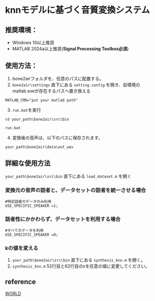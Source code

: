 # knnモデルに基づく音質変換システム
## 推奨環境：
- Windows 10以上推奨
- MATLAB 2024a以上推奨(**Signal Processing Toolbox必須**)
## 使用方法：
1. bone2airフォルダを、任意のパスに配置する。
2. `bone2air\settings` 直下にある `setting.config` を開き、自環境のmatlab.exeが存在するパスへ置き換える
```
MATLAB_CMD="put your matlab path"
```
3. `run.bat`を実行
```
cd your_path\bone2air\src\bin
```
```
run.bat
```
4. 変換後の音声は、以下のパスに保存されます。
```
your_path\bone2air\data\out_wav
```
## 詳細な使用方法
`your_path\bone2air\src\bin` 直下にある `load_dataset.m` を開く
### 変換元の音声の話者と、データセットの話者を統一させる場合
```
#特定話者のデータのみ利用
USE_SPECIFIC_SPEAKER =1;
```
### 話者性にかかわらず、データセットを利用する場合
```
#すべてのデータを利用
USE_SPECIFIC_SPEAKER =0;
```
### kの値を変える
1. `your_path\bone2air\src\bin` 直下にある `synthesis_knn.m` を開く。
2. `synthesis_knn.m` 52行目と62行目の`k`を任意の値に変更してください。

## reference
[WORLD](https://github.com/mmorise/World)
